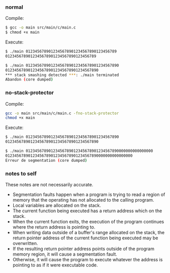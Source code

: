 ### normal

Compile:

```sh
$ gcc -o main src/main/c/main.c
$ chmod +x main
```

Execute:

```sh
$ ./main 0123456789012345678901234567890123456789
0123456789012345678901234567890123456789

$ ./main 01234567890123456789012345678901234567890
01234567890123456789012345678901234567890
*** stack smashing detected ***: ./main terminated
Abandon (core dumped)     
```

### no-stack-protector

Compile:

```sh
gcc -o main src/main/c/main.c -fno-stack-protector
chmod +x main
```

Execute:

```sh
$ ./main 01234567890123456789012345678901234567890
01234567890123456789012345678901234567890

$ ./main 01234567890123456789012345678901234567890000000000000000
01234567890123456789012345678901234567890000000000000000
Erreur de segmentation (core dumped)
```

### notes to self

These notes are not necessarily accurate.

- Segmentation faults happen when a program is trying to read a region of memory that the operating has not allocated to the calling program.
- Local variables are allocated on the stack.
- The current function being executed has a return address which on the stack.
- When the current function exits, the execution of the program continues where the return address is pointing to.
- When writing data outside of a buffer's range allocated on the stack,
  the return pointer address of the current function being executed may be overwritten.
- If the resulting return pointer address points outside of the program memory region, it will cause a segmentation fault.
- Otherwise, it will cause the program to execute whatever the address is pointing to as if it were executable code.
